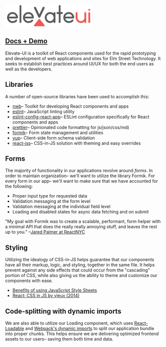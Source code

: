 [<img src="./elevate-ui-logo.png" width="280" />](https://chrisheninger.com/elevate-ui)

## [Docs + Demo](https://chrisheninger.com/elevate-ui)

Elevate-UI is a toolkit of React components used for the rapid prototyping and development of web applications and sites for Elm Street Technology. It seeks to establish best practices around UI/UX for both the end users as well as the developers.

## Libraries

A number of open-source libraries have been used to accomplish this:

* [nwb](https://github.com/insin/nwb)– Toolkit for developing React components and apps
* [eslint](https://github.com/eslint/eslint)– JavaScript linting utility
* [eslint-config-react-app](https://github.com/facebook/create-react-app/tree/master/packages/eslint-config-react-app)– ESLint configuration specifically for React components and apps
* [prettier](https://github.com/prettier/prettier)– Opinionated code formatting for js/json/css/md)
* [formik](https://github.com/jaredpalmer/formik)– Form state management and utilities
* [yup](https://github.com/jquense/yup)– Client-side form schema validation
* [react-jss](https://github.com/cssinjs/react-jss)– CSS-in-JS solution with theming and easy overrides

## Forms

The majority of functionality in our applications revolve around _forms_. In order to maintain organization– we'll want to utilize the library Formik. For every form in our app– we'll want to make sure that we have accounted for the following:

* Proper input type for requested data
* Validation messaging at the form level
* Validation messaging at the individual field level
* Loading and disabled states for async data fetching and on submit

"My goal with Formik was to create a scalable, performant, form helper with a minimal API that does the really really annoying stuff, and leaves the rest up to you." –[Jared Palmer at ReactNYC](https://www.youtube.com/watch?v=-tDy7ds0dag&feature=youtu.be&t=33s)

## Styling

Utilizing the idealogy of CSS-in-JS helps guarantee that our components have all their markup, logic, and styling, together in the same file. It helps prevent against any side effects that could occur from the "cascading" portion of CSS, while also giving us the ability to theme and customize our components with ease.

* [Benefits of using JavaScript Style Sheets](http://cssinjs.org/benefits)
* [React: CSS in JS by vjeux (2014)](https://speakerdeck.com/vjeux/react-css-in-js)

## Code-splitting with dynamic imports

We are also able to utilize our Loading component, which uses [React-Loadable](https://github.com/jamiebuilds/react-loadable) and [Webpack's dynamic imports](https://webpack.js.org/guides/code-splitting/#dynamic-imports) to split our application bundle into proper chunks. This helps ensure we are delivering optimized frontend assets to our users– saving them both time and data.
